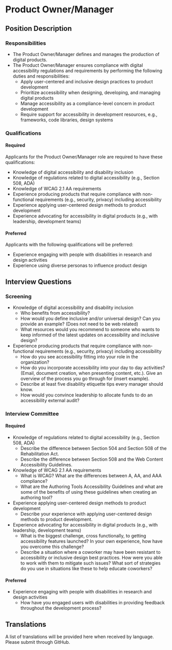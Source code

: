 # Product Owner/Manager

## Position Description

### Responsibilities
- The Product Owner/Manager defines and manages the production of digital products.
- The Product Owner/Manager ensures compliance with digital accessibility regulations and requirements by performing the following duties and responsibilities:
  - Apply user-centered and inclusive design practices to product development
  - Prioritize accessibility when designing, developing, and managing digital products
  - Manage accessibility as a compliance-level concern in product development
  - Require support for accessibility in development resources, e.g., frameworks, code libraries, design systems

### Qualifications
#### Required
Applicants for the Product Owner/Manager role are required to have these qualifications:
- Knowledge of digital accessibility and disability inclusion
- Knowledge of regulations related to digital accessibility (e.g., Section 508, ADA)
- Knowledge of WCAG 2.1 AA requirements
- Experience producing products that require compliance with non-functional requirements (e.g., security, privacy) including accessibility
- Experience applying user-centered design methods to product development
- Experience advocating for accessibility in digital products (e.g., with leadership, development teams)

#### Preferred
Applicants with the following qualifications will be preferred:
- Experience engaging with people with disabilities in research and design activities
- Experience using diverse personas to influence product design

## Interview Questions

### Screening
- Knowledge of digital accessibility and disability inclusion
  - Who benefits from accessibility?
  - How would you define inclusive and/or universal design? Can you provide an example? (Does not need to be web related)
  - What resources would you recommend to someone who wants to keep informed of the latest updates on accessibility and inclusive design?
- Experience producing products that require compliance with non-functional requirements (e.g., security, privacy) including accessibility
  - How do you see accessibility fitting into your role in the organization?
  - How do you incorporate accessibility into your day to day activities? (Email, document creation, when presenting content, etc.). Give an overview of the process you go through for (insert example).
  - Describe at least five disability etiquette tips every manager should know.	
  - How would you convince leadership to allocate funds to do an accessibility external audit?


### Interview Committee
#### Required
- Knowledge of regulations related to digital accessibility (e.g., Section 508, ADA)
  - Describe the difference between Section 504 and Section 508 of the Rehabilitation Act.
  - Describe the difference between Section 508 and the Web Content Accessibility Guidelines.
- Knowledge of WCAG 2.1 AA requirements
  - What is WCAG? What are the differences between A, AA, and AAA compliance?
  - What are the Authoring Tools Accessibility Guidelines and what are some of the benefits of using these guidelines when creating an authoring tool?
- Experience applying user-centered design methods to product development
  - Describe your experience with applying user-centered design methods to product development.
- Experience advocating for accessibility in digital products (e.g., with leadership, development teams)
  - What is the biggest challenge, cross functionally, to getting accessibility features launched? In your own experience, how have you overcome this challenge?
  - Describe a situation where a coworker may have been resistant to accessibility or inclusive design best practices. How were you able to work with them to mitigate such issues? What sort of strategies do you use in situations like these to help educate coworkers?

#### Preferred
- Experience engaging with people with disabilities in research and design activities
  - How have you engaged users with disabilities in providing feedback throughout the development process?

## Translations
A list of translations will be provided here when received by language. Please submit through GitHub.
